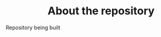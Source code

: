 <h1 style="text-align: center;">About the repository</h1>

<p style="text-align: justify;">
Repository being built
</p>
